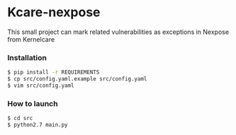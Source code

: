 # Kcare-nexpose
This small project can mark related vulnerabilities as exceptions in Nexpose from Kernelcare

### Installation

```sh
$ pip install -r REQUIREMENTS
$ cp src/config.yaml.example src/config.yaml
$ vim src/config.yaml
```
### How to launch

```sh
$ cd src
$ python2.7 main.py
```

